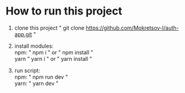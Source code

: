 # How to run this project 

1. clone this project " git clone https://github.com/Mokretsov-I/auth-app.git "

2. install modules:<br>
    npm: " npm i " or " npm install "<br>
    yarn " yarn i " or " yarn install "
   
3. run script:<br>
    npm: " npm run dev "<br>
    yarn: " yarn dev "
